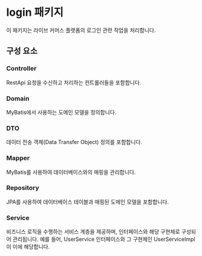# login 패키지

이 패키지는 라이브 커머스 플랫폼의 로그인 관련 작업을 처리합니다.

## 구성 요소

### Controller
RestApi 요청을 수신하고 처리하는 컨트롤러들을 포함합니다.

### Domain
MyBatis에서 사용하는 도메인 모델을 정의합니다.

### DTO
데이터 전송 객체(Data Transfer Object) 정의를 포함합니다.

### Mapper
MyBatis를 사용하여 데이터베이스와의 매핑을 관리합니다.

### Repository
JPA를 사용하여 데이터베이스 테이블과 매핑된 도메인 모델을 포함합니다.

### Service
비즈니스 로직을 수행하는 서비스 계층을 제공하며, 인터페이스와 해당 구현체로 구성되어 관리됩니다. 
예를 들어, UserService 인터페이스와 그 구현체인 UserServiceImpl이 이에 해당합니다.